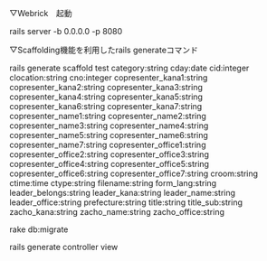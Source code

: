 ▽Webrick　起動

rails server -b 0.0.0.0 -p 8080

▽Scaffolding機能を利用したrails generateコマンド

rails generate scaffold test category:string cday:date cid:integer clocation:string cno:integer copresenter_kana1:string copresenter_kana2:string copresenter_kana3:string copresenter_kana4:string copresenter_kana5:string copresenter_kana6:string copresenter_kana7:string copresenter_name1:string copresenter_name2:string copresenter_name3:string copresenter_name4:string copresenter_name5:string copresenter_name6:string copresenter_name7:string copresenter_office1:string copresenter_office2:string copresenter_office3:string copresenter_office4:string copresenter_office5:string copresenter_office6:string copresenter_office7:string croom:string ctime:time ctype:string filename:string form_lang:string leader_belongs:string leader_kana:string leader_name:string leader_office:string prefecture:string title:string title_sub:string zacho_kana:string zacho_name:string zacho_office:string

rake db:migrate

rails generate controller view